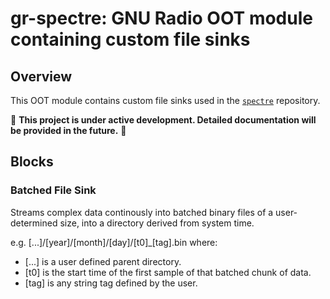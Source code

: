 # gr-spectre: GNU Radio OOT module containing custom file sinks

## Overview
This OOT module contains custom file sinks used in the [`spectre`](https://github.com/jcfitzpatrick12/spectre) repository. 

📢 **This project is under active development. Detailed documentation will be provided in the future.**  📢 

## Blocks

### Batched File Sink 
Streams complex data continously into batched binary files of a user-determined size, into a directory derived from system time. 
  
e.g. [...]/[year]/[month]/[day]/[t0]_[tag].bin  where:
- [...] is a user defined parent directory.
- [t0] is the start time of the first sample of that batched chunk of data.
- [tag] is any string tag defined by the user.



